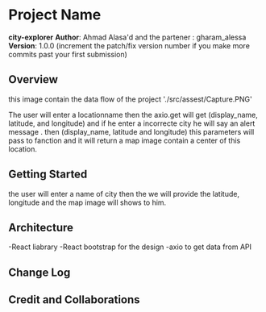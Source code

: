 # Project Name

**city-explorer**
**Author**: Ahmad Alasa'd and the partener : gharam_alessa
**Version**: 1.0.0 (increment the patch/fix version number if you make more commits past your first submission)

## Overview
this image contain the data flow  of the project './src/assest/Capture.PNG'

The user will enter a locationname then the axio.get will get (display_name, latitude, and longitude) and if he enter a incorrecte
city he will say an alert message . then (display_name, latitude and longitude)  this parameters will pass to fanction and it will return a map image contain a center of this location.

## Getting Started
<!-- What are the steps that a user must take in order to build this app on their own machine and get it running? -->
the user will enter a name of city then the we will provide the  latitude, longitude and the map image will shows to him.
## Architecture
<!-- Provide a detailed description of the application design. What technologies (languages, libraries, etc) you're using, and any other relevant design information. -->
-React liabrary
-React bootstrap for the design
-axio to get data from API

## Change Log
<!-- Use this area to document the iterative changes made to your application as each feature is successfully implemented. Use time stamps. Here's an example:

01-01-2001 4:59pm - Application now has a fully-functional express server, with a GET route for the location resource. -->

## Credit and Collaborations
<!-- Give credit (and a link) to other people or resources that helped you build this application. -->